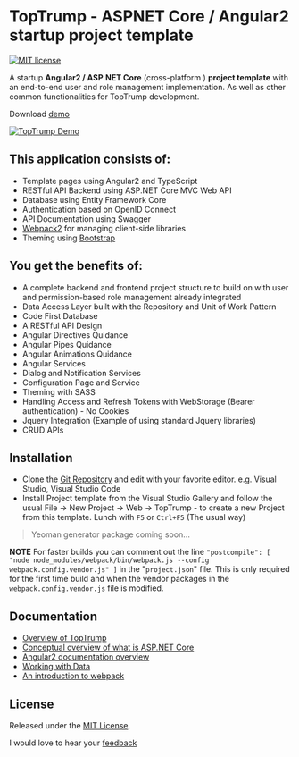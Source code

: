 # **TopTrump** - ASPNET Core / Angular2 startup project template
[![MIT license](http://img.shields.io/badge/license-MIT-brightgreen.svg)](https://github.com/emonney/TopTrump/blob/master/LICENSE)

A startup **Angular2 / ASP.NET Core** (cross-platform ) **project template** with an end-to-end user and role management implementation.
As well as other common functionalities for TopTrump development.

Download [demo](https://github.com/emonney/tempa/raw/master/TopTrump-PublishOutput.zip)


[![TopTrump Demo](https://github.com/emonney/TopTrump/blob/9b122b7f3c38121699d3ec41b700474e192abe37/TopTrump.gif?raw=true)](https://www.youtube.com/watch?v=Wuh7NIZ96jA)

## This application consists of:

*   Template pages using Angular2 and TypeScript
*   RESTful API Backend using ASP.NET Core MVC Web API
*   Database using Entity Framework Core
*   Authentication based on OpenID Connect
*   API Documentation using Swagger
*   [Webpack2](https://webpack.js.org) for managing client-side libraries
*   Theming using [Bootstrap](https://go.microsoft.com/fwlink/?LinkID=398939)

## You get the benefits of:

*   A complete backend and frontend project structure to build on with user and permission-based role management already integrated
*   Data Access Layer built with the Repository and Unit of Work Pattern
*   Code First Database
*   A RESTful API Design
*   Angular Directives Quidance
*   Angular Pipes Quidance
*   Angular Animations Quidance
*   Angular Services
*   Dialog and Notification Services
*   Configuration Page and Service
*   Theming with SASS
*   Handling Access and Refresh Tokens with WebStorage (Bearer authentication) - No Cookies
*   Jquery Integration (Example of using standard Jquery libraries)
*   CRUD APIs


## Installation

*   Clone the [Git Repository](https://github.com/emonney/TopTrump.git) and edit with your favorite editor. e.g. Visual Studio, Visual Studio Code
*   Install Project template from the Visual Studio Gallery and follow the usual File -> New Project -> Web -> TopTrump - to create a new Project from this template.
    Lunch with `F5` or `Ctrl+F5` (The usual way)
  
>   Yeoman generator package coming soon...


**NOTE** For faster builds you can comment out the line `"postcompile": [ "node node_modules/webpack/bin/webpack.js --config webpack.config.vendor.js" ]` in the "`project.json`" file.
 This is only required for the first time build and when the vendor packages in the `webpack.config.vendor.js` file is modified.

## Documentation

*   [Overview of TopTrump](http://ebenmonney.com/quickapp)
*   [Conceptual overview of what is ASP.NET Core](https://go.microsoft.com/fwlink/?LinkId=518008)
*   [Angular2 documentation overview](http://angular.io/docs/ts/latest/guide)
*   [Working with Data](https://go.microsoft.com/fwlink/?LinkId=398602)
*   [An introduction to webpack](https://webpack.js.org/guides/get-started/)


## License

Released under the [MIT License](https://github.com/emonney/TopTrump/blob/master/LICENSE).


I would love to hear your [feedback](mailto:info@ebenmonney.com)
